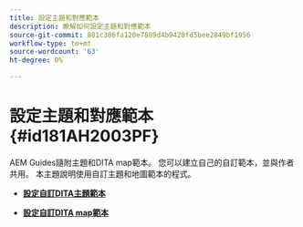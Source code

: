 ```yaml
---
title: 設定主題和對應範本
description: 瞭解如何設定主題和對應範本
source-git-commit: 801c306fa120e7889d4b9428fd5bee2849bf1956
workflow-type: tm+mt
source-wordcount: '63'
ht-degree: 0%

---
```



# 設定主題和對應範本 {#id181AH2003PF}

AEM Guides隨附主題和DITA map範本。 您可以建立自己的自訂範本，並與作者共用。 本主題說明使用自訂主題和地圖範本的程式。

- **[設定自訂DITA主題範本](conf-template-tags-custom-dita-topic-template.md)**

- **[設定自訂DITA map範本](conf-template-tags-custom-dita-map-templates.md)**



